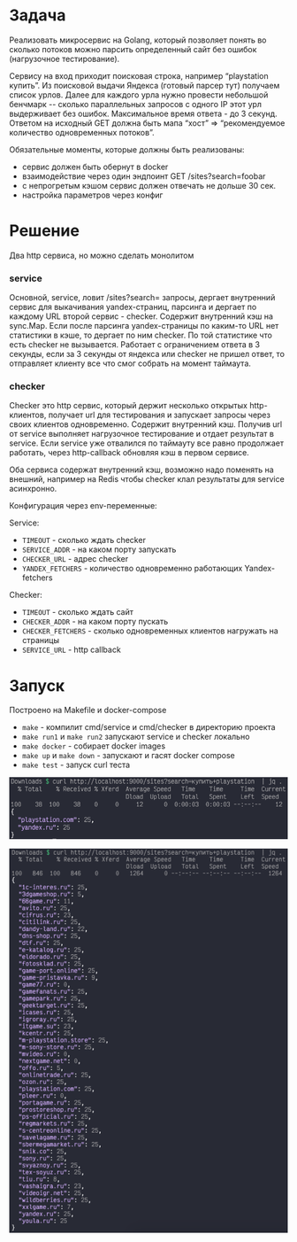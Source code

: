 # Задача

Реализовать микросервис на Golang, который позволяет понять во сколько потоков можно парсить определенный сайт без ошибок (нагрузочное тестирование).

Сервису на вход приходит поисковая строка, например “playstation купить”. Из поисковой выдачи Яндекса (готовый парсер тут) получаем список урлов. Далее для каждого урла нужно провести небольшой бенчмарк -- сколько параллельных запросов с одного IP этот урл выдерживает без ошибок. Максимальное время ответа - до 3 секунд. Ответом на исходный GET должна быть мапа “хост” => “рекомендуемое количество одновременных потоков”. 

Обязательные моменты, которые должны быть реализованы:

* сервис должен быть обернут в docker
* взаимодействие через один эндпоинт GET /sites?search=foobar
* с непрогретым кэшом сервис должен отвечать не дольше 30 сек.
* настройка параметров через конфиг

# Решение

Два http сервиса, но можно сделать монолитом

### service

Основной, service, ловит /sites?search= запросы, дергает внутренний сервис для выкачивания yandex-страниц, парсинга и дергает по каждому URL второй сервис - checker. Содержит внутренний кэш на sync.Map. Если после парсинга yandex-страницы по каким-то URL нет статистики в кэше, то дергает по ним checker. По той статистике что есть checker не вызывается. Работает с ограничением ответа в 3 секунды, если за 3 секунды от яндекса или checker не пришел ответ, то отправляет клиенту все что смог собрать на момент таймаута.

### checker

Checker это http сервис, который держит несколько открытых http-клиентов, получает url для тестирования и запускает запросы через своих клиентов одновременно. Содержит внутренний кэш. Получив url от service выполняет нагрузочное тестирование и отдает результат в service. Если service уже отвалился по таймауту все равно продолжает работать, через http-callback обновляя кэш в первом сервисе.

Оба сервиса содержат внутренний кэш, возможно надо поменять на внешний, например на Redis чтобы checker клал результаты для service асинхронно.

Конфигурация через env-переменные:

Service:

* `TIMEOUT` - сколько ждать checker
* `SERVICE_ADDR` - на каком порту запускать
* `CHECKER_URL` - адрес checker
* `YANDEX_FETCHERS` - количество одновременно работающих Yandex-fetchers

Checker:

* `TIMEOUT` - сколько ждать сайт
* `CHECKER_ADDR` - на каком порту пускать
* `CHECKER_FETCHERS` - сколько одновременных клиентов нагружать на страницы
* `SERVICE_URL` - http callback
    
# Запуск

Построено на Makefile и docker-compose

* `make` - компилит cmd/service и cmd/checker в директорию проекта
* `make run1` и `make run2` запускают service и checker локально
* `make docker` - собирает docker images
* `make up` и `make down` - запускают и гасят docker compose
* `make test` - запуск curl теста

![в процессе прогрева, timeout 3 sec](images/s1.png)

![в работе, timeout 3 sec](images/s2.png)


